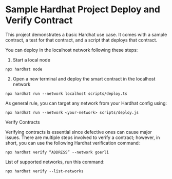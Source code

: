 # Sample Hardhat Project Deploy and Verify Contract

This project demonstrates a basic Hardhat use case. It comes with a sample contract, a test for that contract, and a script that deploys that contract.

You can deploy in the localhost network following these steps:

1. Start a local node

```shell
npx hardhat node
```

2. Open a new terminal and deploy the smart contract in the localhost network

```shell
npx hardhat run --network localhost scripts/deploy.ts
```

As general rule, you can target any network from your Hardhat config using:

```shell
npx hardhat run --network <your-network> scripts/deploy.js
```

Verify Contracts

Verifying contracts is essential since defective ones can cause major issues. There are multiple steps involved to verify a contract; however, in short, you can use the following Hardhat verification command:

```shell
npx hardhat verify “ADDRESS” --network goerli
```

List of supported networks, run this command:

```shell
npx hardhat verify --list-networks
```
